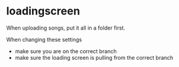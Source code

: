 # loadingscreen


When uploading songs, put it all in a folder first.

When changing these settings
- make sure you are on the correct branch
- make sure the loading screen is pulling from the correct branch
